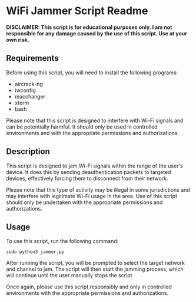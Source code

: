 # WiFi Jammer Script Readme

**DISCLAIMER: This script is for educational purposes only. I am not responsible for any damage caused by the use of this script. Use at your own risk.**

## Requirements
Before using this script, you will need to install the following programs:
- aircrack-ng
- iwconfig
- macchanger
- xterm
- bash

Please note that this script is designed to interfere with Wi-Fi signals and can be potentially harmful. It should only be used in controlled environments and with the appropriate permissions and authorizations.

## Description
This script is designed to jam Wi-Fi signals within the range of the user's device. It does this by sending deauthentication packets to targeted devices, effectively forcing them to disconnect from their network.

Please note that this type of activity may be illegal in some jurisdictions and may interfere with legitimate Wi-Fi usage in the area. Use of this script should only be undertaken with the appropriate permissions and authorizations.

## Usage
To use this script, run the following command:

```
sudo python3 jammer.py
```



After running the script, you will be prompted to select the target network and channel to jam. The script will then start the jamming process, which will continue until the user manually stops the script.

Once again, please use this script responsibly and only in controlled environments with the appropriate permissions and authorizations.
